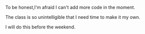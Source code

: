 To be honest,I'm afraid I can't add more code in the moment.

The class is so unintelligible that I need time to make it my own.

I will do this before the weekend.

